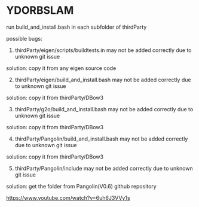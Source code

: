 # YDORBSLAM
run build_and_install.bash in each subfolder of thirdParty

possible bugs:

1. thirdParty/eigen/scripts/buildtests.in may not be added correctly due to unknown git issue

solution: copy it from any eigen source code

2. thirdParty/eigen/build_and_install.bash may not be added correctly due to unknown git issue

solution: copy it from thirdParty/DBow3

3. thirdParty/g2o/build_and_install.bash may not be added correctly due to unknown git issue

solution: copy it from thirdParty/DBow3

4. thirdParty/Pangolin/build_and_install.bash may not be added correctly due to unknown git issue

solution: copy it from thirdParty/DBow3

5. thirdParty/Pangolin/include may not be added correctly due to unknown git issue

solution: get the folder from Pangolin(V0.6) github repository


https://www.youtube.com/watch?v=6uh6J3VVy1s
